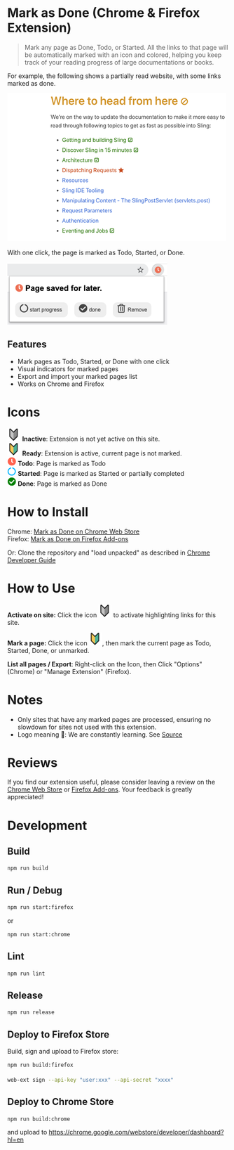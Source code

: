 # Mark as Done (Chrome & Firefox Extension)

> Mark any page as Done, Todo, or Started. All the links to that page will be automatically marked with an icon and colored, helping you keep track of your reading progress of large documentations or books.


For example, the following shows a partially read website, with some links marked as done. 

 ![](images/example.png) 

With one click, the page is marked as Todo, Started, or Done.

![](docs/screenshot-todo.png)



## Features

  -  Mark pages as Todo, Started, or Done with one click
  -  Visual indicators for marked pages
  -  Export and import your marked pages list
  -  Works on Chrome and Firefox



# Icons
<img src="images/icon-toolbar-disabled.png" width=30> **Inactive**: Extension is not yet active on this site.  
<img src="images/icon-none.png" width=30> **Ready**: Extension is active, current page is not marked.   
<img src="images/icon-todo.png" width=20> **Todo**: Page is marked as Todo  
<img src="images/icon-started.png" width=20> **Started**: Page is marked as Started or partially completed  
<img src="images/icon-done.png" width=20> **Done**: Page is marked as Done  

# How to Install

Chrome: [Mark as Done on Chrome Web Store](https://chrome.google.com/webstore/detail/mark-as-done/eamfmbodggklinbmhfgeogcpebhfoojb?hl=de)  
Firefox: [Mark as Done on Firefox Add-ons](https://addons.mozilla.org/en-US/firefox/addon/mark-as-done/)

Or: Clone the repository and "load unpacked" as described in [Chrome Developer Guide](https://developer.chrome.com/docs/extensions/mv3/getstarted/#manifest)

# How to Use

**Activate on site:** 
Click the icon <img src="images/icon-toolbar-disabled.png" width=30> to activate highlighting links for this site.

**Mark a page:** Click the icon <img src="images/icon-none.png" width=30>, then mark the current page as Todo, Started, Done, or unmarked. 


**List all pages / Export**: Right-click on the Icon, then Click "Options" (Chrome) or "Manage Extension" (Firefox).

# Notes

* Only sites that have any marked pages are processed, ensuring no slowdown for sites not used with this extension.
* Logo meaning 🔰: We are constantly learning. See [Source](https://emojipedia.org/japanese-symbol-for-beginner/)

# Reviews
If you find our extension useful, please consider leaving a review on the 
[Chrome Web Store](https://chrome.google.com/webstore/detail/mark-as-done/eamfmbodggklinbmhfgeogcpebhfoojb?hl=de) or 
[Firefox Add-ons](https://addons.mozilla.org/en-US/firefox/addon/mark-as-done/). Your feedback is greatly appreciated!


# Development

## Build

```bash
npm run build
```

## Run / Debug

```bash
npm run start:firefox
```

or 

```bash
npm run start:chrome
```

## Lint

```bash
npm run lint
```

## Release

```bash
npm run release
```

## Deploy to Firefox Store

Build, sign and upload to Firefox store: 
```bash
npm run build:firefox 

web-ext sign --api-key "user:xxx" --api-secret "xxxx"
```

## Deploy to Chrome Store

```bash
npm run build:chrome
```

and upload to https://chrome.google.com/webstore/developer/dashboard?hl=en
